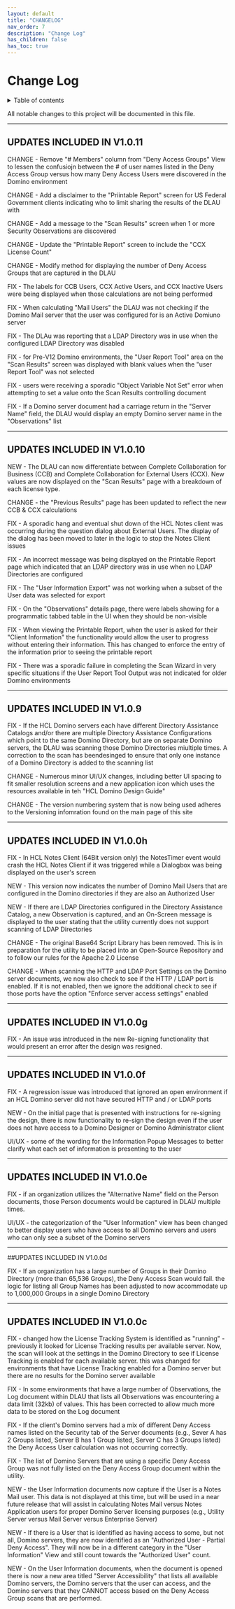 ```yaml
---
layout: default
title: "CHANGELOG"
nav_order: 7
description: "Change Log"
has_children: false
has_toc: true
---
```


# Change Log

<details close markdown="block">
  <summary>
    Table of contents
  </summary>
  {: .text-delta }
1. TOC
{:toc}
</details>

All notable changes to this project will be documented in this file.

___
## UPDATES INCLUDED IN V1.0.11

CHANGE - Remove "# Members" column from "Deny Access Groups" View to lessen the confusiojn between the # of user names listed in the Deny Access Group versus how many Deny Access Users were discovered in the Domino environment

CHANGE - Add a disclaimer to the "Priintable Report" screen for US Federal Government clients indicating who to limit sharing the results of the DLAU with

CHANGE - Add a message to the "Scan Results" screen when 1 or more Security Observations are discovered

CHANGE - Update the "Printable Report" screen to include the "CCX License Count"

CHANGE - Modify method for displaying the number of Deny Access Groups that are captured in the DLAU

FIX - The labels for CCB Users, CCX Active Users, and CCX Inactive Users were being displayed when those calculations are not being performed

FIX - When calculating "Mail Users" the DLAU was not checking if the Domino Mail server that the user was configured for is an Active Domiuno server

FIX - The DLAu was reporting that a LDAP Directory was in use when the configured LDAP Directory was disabled

FIX - for Pre-V12 Domino environments, the "User Report Tool" area on the "Scan Results" screen was displayed with blank values when the "user Report Tool" was not selected

FIX - users were receiving a sporadic "Object Variable Not Set" error when attempting to set a value onto the Scan Results controlling document

FIX - If a Domino server document had a carriage return in the "Server Name" field, the DLAU would display an empty Domino server name in the "Observations" list

___
## UPDATES INCLUDED IN V1.0.10

NEW - The DLAU can now differentiate between Complete Collaboration for Business (CCB) and Complete Collaboration for External Users (CCX). New values are now displayed on the "Scan Results" page with a breakdown of each license type.

CHANGE - the "Previous Results" page has been updated to reflect the new CCB & CCX calculations

FIX - A sporadic hang and eventual shut down of the HCL Notes client was occurring during the question dialog about External Users. The display of the dialog has been moved to later in the logic to stop the Notes Client issues

FIX - An incorrect message was being displayed on the Printable Report page which indicated that an LDAP directory was in use when no LDAP Directories are configured

FIX - The "User Information Export" was not working when a subset of the User data was selected for export

FIX - On the "Observations" details page, there were labels showing for a programmatic tabbed table in the UI when they should be non-visible

FIX - When viewing the Printable Report, when the user is asked for their "Client Information" the functionality would allow the user to progress without entering their information. This has changed to enforce the entry of the information prior to seeing the printable report

FIX - There was a sporadic failure in completing the Scan Wizard in very specific situations if the User Report Tool Output was not indicated for older Domino environments

___
## UPDATES INCLUDED IN V1.0.9

FIX - If the HCL Domino servers each have different Directory Assistance Catalogs and/or there are multiple Directory Assistance Configurations which point to the same Domino Directory, but are on separate Domino servers, the DLAU was scanning those Domino Directories miultiple times. A correction to the scan has beendesinged to ensure that only one instance of a Domino Directory is added to the scanning list

CHANGE - Numerous minor UI/UX changes, including better UI spacing to fit smaller resolution screens and a new application icon which uses the resources available in teh "HCL Domino Design Guide"

CHANGE - The version numbering system that is now being used adheres to the Versioning infomration found on the main page of this site

---
## UPDATES INCLUDED IN V1.0.0h

FIX - In HCL Notes Client (64Bit version only) the NotesTimer event would crash the HCL Notes Client if it was triggered while a Dialogbox was being displayed on the user's screen

NEW - This version now indicates the number of Domino Mail Users that are configured in the Domino directories if they are also an Authorized User

NEW - If there are LDAP Directories configured in the Directory Assistance Catalog, a new Observation is captured, and an On-Screen message is displayed to the user stating that the utility currently does not support scanning of LDAP Directories

CHANGE - The original Base64 Script Library has been removed. This is in preparation for the utility to be placed into an Open-Source Repository and to follow our rules for the Apache 2.0 License

CHANGE - When scanning the HTTP and LDAP Port Settings on the Domino server documents, we now also check to see if the HTTP / LDAP port is enabled. If it is not enabled, then we ignore the additional check to see if those ports have the option "Enforce server access settings" enabled

___
## UPDATES INCLUDED IN V1.0.0g

FIX - An issue was introduced in the new Re-signing functionality that would present an error after the design was resigned.

___
## UPDATES INCLUDED IN V1.0.0f

FIX - A regression issue was introduced that ignored an open environment if an HCL Domino server did not have secured HTTP and / or LDAP ports

NEW - On the initial page that is presented with instructions for re-signing the design, there is now functionality to re-sign the design even if the user does not have access to a Domino Designer or Domino Administrator client

UI/UX - some of the wording for the Information Popup Messages to better clarify what each set of information is presenting to the user
 
___
## UPDATES INCLUDED IN V1.0.0e

FIX - if an organization utilizes the "Alternative Name" field on the Person documents, those Person documents would be captured in DLAU multiple times.

UI/UX - the categorization of the "User Information" view has been changed to better display users who have access to all Domino servers and users who can only see a subset of the Domino servers

___
##UPDATES INCLUDED IN V1.0.0d

FIX - If an organization has a large number of Groups in their Domino Directory (more than 65,536 Groups), the Deny Access Scan would fail. the logic for listing all Group Names has been adjusted to now accommodate up to 1,000,000 Groups in a single Domino Directory

___
## UPDATES INCLUDED IN V1.0.0c

FIX - changed how the License Tracking System is identified as "running" - previously it looked for License Tracking results per available server. Now, the scan will look at the settings in the Domino Directory to see if License Tracking is enabled for each available server. this was changed for environments that have License Tracking enabled for a Domino server but there are no results for the Domino server available

FIX - In some environments that have a large number of Observations, the Log document within DLAU that lists all Observations was encountering a data limit (32kb) of values. This has been corrected to allow much more data to be stored on the Log document

FIX - If the client's Domino servers had a mix of different Deny Access names listed on the Security tab of the Server documents (e.g., Sever A has 2 Groups listed, Server B has 1 Group listed, Server C has 3 Groups listed) the Deny Access User calculation was not occurring correctly.

FIX - The list of Domino Servers that are using a specific Deny Access Group was not fully listed on the Deny Access Group document within the utility.

NEW - the User Information documents now capture if the User is a Notes Mail user. This data is not displayed at this time, but will be used in a near future release that will assist in calculating Notes Mail versus Notes Application users for proper Domino Server licensing purposes (e.g., Utility Server versus Mail Server versus Enterprise Server)

NEW - If there is a User that is identified as having access to some, but not all, Domino servers, they are now identified as an "Authorized User - Partial Deny Access". They will now be in a different category in the "User Information" View and still count towards the "Authorized User" count.

NEW - On the User Information documents, when the document is opened there is now a new area titled "Server Accessibility" that lists all available Domino servers, the Domino servers that the user can access, and the Domino servers that they CANNOT access based on the Deny Access Group scans that are performed.
